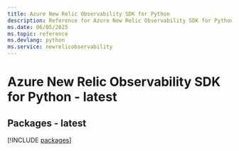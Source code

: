 ```yaml
---
title: Azure New Relic Observability SDK for Python
description: Reference for Azure New Relic Observability SDK for Python
ms.date: 06/05/2025
ms.topic: reference
ms.devlang: python
ms.service: newrelicobservability
---
```

# Azure New Relic Observability SDK for Python - latest
## Packages - latest
[!INCLUDE [packages](new-relic-observability-index.md)]